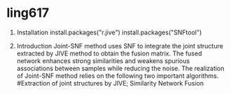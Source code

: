 # ling617
1. Installation
install.packages("r.jive")
install.packages("SNFtool")

2. Introduction
Joint-SNF method uses SNF to integrate the joint structure extracted by JIVE method to obtain the fusion matrix. The fused network enhances strong similarities and weakens spurious associations between samples while reducing the noise. 
The realization of Joint-SNF method relies on the following two important algorithms. 
#Extraction of joint structures by JIVE; Similarity Network Fusion
